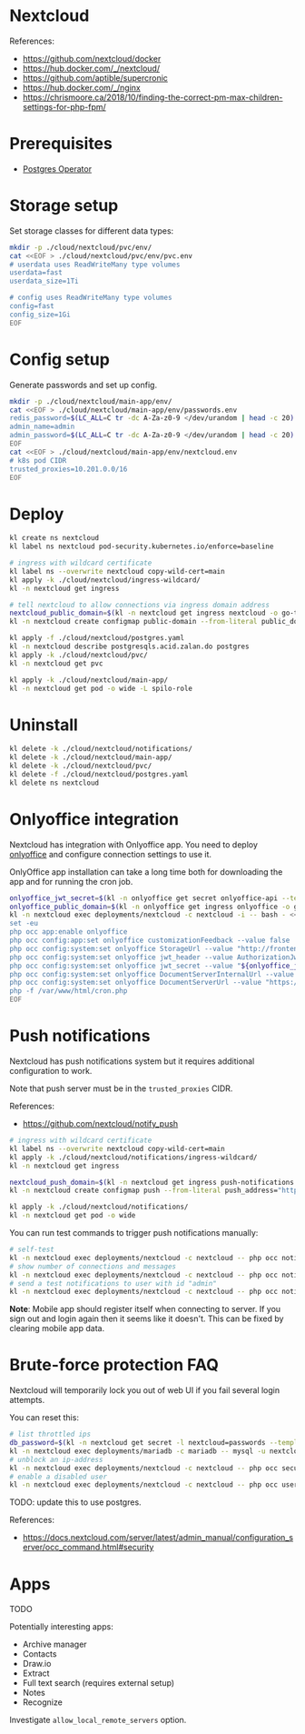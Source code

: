 
# Nextcloud

References:
- https://github.com/nextcloud/docker
- https://hub.docker.com/_/nextcloud/
- https://github.com/aptible/supercronic
- https://hub.docker.com/_/nginx
- https://chrismoore.ca/2018/10/finding-the-correct-pm-max-children-settings-for-php-fpm/

# Prerequisites

- [Postgres Operator](../../storage/postgres/readme.md)

# Storage setup

Set storage classes for different data types:

```bash
mkdir -p ./cloud/nextcloud/pvc/env/
cat <<EOF > ./cloud/nextcloud/pvc/env/pvc.env
# userdata uses ReadWriteMany type volumes
userdata=fast
userdata_size=1Ti

# config uses ReadWriteMany type volumes
config=fast
config_size=1Gi
EOF
```

# Config setup

Generate passwords and set up config.

```bash
mkdir -p ./cloud/nextcloud/main-app/env/
cat <<EOF > ./cloud/nextcloud/main-app/env/passwords.env
redis_password=$(LC_ALL=C tr -dc A-Za-z0-9 </dev/urandom | head -c 20)
admin_name=admin
admin_password=$(LC_ALL=C tr -dc A-Za-z0-9 </dev/urandom | head -c 20)
EOF
cat <<EOF > ./cloud/nextcloud/main-app/env/nextcloud.env
# k8s pod CIDR
trusted_proxies=10.201.0.0/16
EOF
```

# Deploy

```bash
kl create ns nextcloud
kl label ns nextcloud pod-security.kubernetes.io/enforce=baseline

# ingress with wildcard certificate
kl label ns --overwrite nextcloud copy-wild-cert=main
kl apply -k ./cloud/nextcloud/ingress-wildcard/
kl -n nextcloud get ingress

# tell nextcloud to allow connections via ingress domain address
nextcloud_public_domain=$(kl -n nextcloud get ingress nextcloud -o go-template --template "{{range .spec.rules}}{{.host}}{{end}}")
kl -n nextcloud create configmap public-domain --from-literal public_domain="$nextcloud_public_domain" -o yaml --dry-run=client | kl apply -f -

kl apply -f ./cloud/nextcloud/postgres.yaml
kl -n nextcloud describe postgresqls.acid.zalan.do postgres
kl apply -k ./cloud/nextcloud/pvc/
kl -n nextcloud get pvc

kl apply -k ./cloud/nextcloud/main-app/
kl -n nextcloud get pod -o wide -L spilo-role
```

# Uninstall

```bash
kl delete -k ./cloud/nextcloud/notifications/
kl delete -k ./cloud/nextcloud/main-app/
kl delete -k ./cloud/nextcloud/pvc/
kl delete -f ./cloud/nextcloud/postgres.yaml
kl delete ns nextcloud
```

# Onlyoffice integration

Nextcloud has integration with Onlyoffice app.
You need to deploy [onlyoffice](../onlyoffice/readme.md)
and configure connection settings to use it.

OnlyOffice app installation can take a long time
both for downloading the app and for running the cron job.

```bash
onlyoffice_jwt_secret=$(kl -n onlyoffice get secret onlyoffice-api --template {{.data.jwt_secret}} | base64 --decode)
onlyoffice_public_domain=$(kl -n onlyoffice get ingress onlyoffice -o go-template --template="{{range .spec.rules}}{{.host}}{{end}}")
kl -n nextcloud exec deployments/nextcloud -c nextcloud -i -- bash - << EOF
set -eu
php occ app:enable onlyoffice
php occ config:app:set onlyoffice customizationFeedback --value false
php occ config:system:set onlyoffice StorageUrl --value "http://frontend.nextcloud.svc/"
php occ config:system:set onlyoffice jwt_header --value AuthorizationJwt
php occ config:system:set onlyoffice jwt_secret --value "${onlyoffice_jwt_secret}"
php occ config:system:set onlyoffice DocumentServerInternalUrl --value "http://onlyoffice.onlyoffice.svc/"
php occ config:system:set onlyoffice DocumentServerUrl --value "https://${onlyoffice_public_domain}/"
php -f /var/www/html/cron.php
EOF
```

# Push notifications

Nextcloud has push notifications system but it requires additional configuration to work.

Note that push server must be in the `trusted_proxies` CIDR.

References:
- https://github.com/nextcloud/notify_push

```bash
# ingress with wildcard certificate
kl label ns --overwrite nextcloud copy-wild-cert=main
kl apply -k ./cloud/nextcloud/notifications/ingress-wildcard/
kl -n nextcloud get ingress

nextcloud_push_domain=$(kl -n nextcloud get ingress push-notifications -o go-template --template="{{range .spec.rules}}{{.host}}{{end}}")
kl -n nextcloud create configmap push --from-literal push_address="https://${nextcloud_push_domain}" -o yaml --dry-run=client | kl apply -f -

kl apply -k ./cloud/nextcloud/notifications/
kl -n nextcloud get pod -o wide
```

You can run test commands to trigger push notifications manually:

```bash
# self-test
kl -n nextcloud exec deployments/nextcloud -c nextcloud -- php occ notify_push:self-test
# show number of connections and messages
kl -n nextcloud exec deployments/nextcloud -c nextcloud -- php occ notify_push:metrics
# send a test notifications to user with id "admin"
kl -n nextcloud exec deployments/nextcloud -c nextcloud -- php occ notification:test-push admin
```

**Note**: Mobile app should register itself when connecting to server.
If you sign out and login again then it seems like it doesn't.
This can be fixed by clearing mobile app data.

# Brute-force protection FAQ

Nextcloud will temporarily lock you out of web UI if you fail several login attempts.

You can reset this:

```bash
# list throttled ips
db_password=$(kl -n nextcloud get secret -l nextcloud=passwords --template "{{range .items}}{{.data.mariadb_user_password}}{{end}}" | base64 --decode)
kl -n nextcloud exec deployments/mariadb -c mariadb -- mysql -u nextcloud -p"$db_password" --database nextcloud -e "select * from oc_bruteforce_attempts;"
# unblock an ip-address
kl -n nextcloud exec deployments/nextcloud -c nextcloud -- php occ security:bruteforce:reset <ip-address>
# enable a disabled user
kl -n nextcloud exec deployments/nextcloud -c nextcloud -- php occ user:enable <name of user>
```

TODO: update this to use postgres.

References:
- https://docs.nextcloud.com/server/latest/admin_manual/configuration_server/occ_command.html#security

# Apps

TODO

Potentially interesting apps:
- Archive manager
- Contacts
- Draw.io
- Extract
- Full text search (requires external setup)
- Notes
- Recognize

Investigate `allow_local_remote_servers` option.
